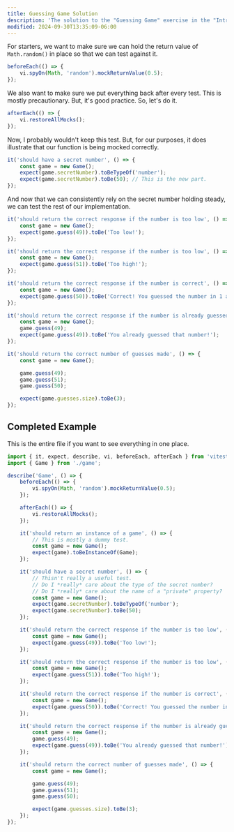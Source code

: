 ```yaml
---
title: Guessing Game Solution
description: 'The solution to the "Guessing Game" exercise in the "Introduction to Testing" course.'
modified: 2024-09-30T13:35:09-06:00
---
```


For starters, we want to make sure we can hold the return value of `Math.random()` in place so that we can test against it.

```javascript
beforeEach(() => {
	vi.spyOn(Math, 'random').mockReturnValue(0.5);
});
```

We also want to make sure we put everything back after every test. This is mostly precautionary. But, it's good practice. So, let's do it.

```javascript
afterEach(() => {
	vi.restoreAllMocks();
});
```

Now, I probably wouldn't keep this test. But, for our purposes, it does illustrate that our function is being mocked correctly.

```javascript
it('should have a secret number', () => {
	const game = new Game();
	expect(game.secretNumber).toBeTypeOf('number');
	expect(game.secretNumber).toBe(50); // This is the new part.
});
```

And now that we can consistently rely on the secret number holding steady, we can test the rest of our implementation.

```javascript
it('should return the correct response if the number is too low', () => {
	const game = new Game();
	expect(game.guess(49)).toBe('Too low!');
});

it('should return the correct response if the number is too low', () => {
	const game = new Game();
	expect(game.guess(51)).toBe('Too high!');
});

it('should return the correct response if the number is correct', () => {
	const game = new Game();
	expect(game.guess(50)).toBe('Correct! You guessed the number in 1 attempts.');
});

it('should return the correct response if the number is already guessed', () => {
	const game = new Game();
	game.guess(49);
	expect(game.guess(49)).toBe('You already guessed that number!');
});

it('should return the correct number of guesses made', () => {
	const game = new Game();

	game.guess(49);
	game.guess(51);
	game.guess(50);

	expect(game.guesses.size).toBe(3);
});
```

## Completed Example

This is the entire file if you want to see everything in one place.

```javascript
import { it, expect, describe, vi, beforeEach, afterEach } from 'vitest';
import { Game } from './game';

describe('Game', () => {
	beforeEach(() => {
		vi.spyOn(Math, 'random').mockReturnValue(0.5);
	});

	afterEach(() => {
		vi.restoreAllMocks();
	});

	it('should return an instance of a game', () => {
		// This is mostly a dummy test.
		const game = new Game();
		expect(game).toBeInstanceOf(Game);
	});

	it('should have a secret number', () => {
		// Thisn't really a useful test.
		// Do I *really* care about the type of the secret number?
		// Do I *really* care about the name of a "private" property?
		const game = new Game();
		expect(game.secretNumber).toBeTypeOf('number');
		expect(game.secretNumber).toBe(50);
	});

	it('should return the correct response if the number is too low', () => {
		const game = new Game();
		expect(game.guess(49)).toBe('Too low!');
	});

	it('should return the correct response if the number is too low', () => {
		const game = new Game();
		expect(game.guess(51)).toBe('Too high!');
	});

	it('should return the correct response if the number is correct', () => {
		const game = new Game();
		expect(game.guess(50)).toBe('Correct! You guessed the number in 1 attempts.');
	});

	it('should return the correct response if the number is already guessed', () => {
		const game = new Game();
		game.guess(49);
		expect(game.guess(49)).toBe('You already guessed that number!');
	});

	it('should return the correct number of guesses made', () => {
		const game = new Game();

		game.guess(49);
		game.guess(51);
		game.guess(50);

		expect(game.guesses.size).toBe(3);
	});
});
```

